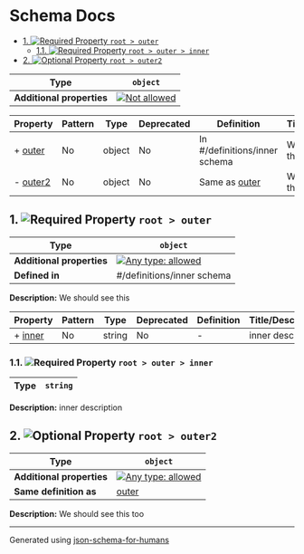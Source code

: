 # Schema Docs

- [1. ![Required](https://img.shields.io/badge/Required-blue) Property `root > outer`](#outer)
  - [1.1. ![Required](https://img.shields.io/badge/Required-blue) Property `root > outer > inner`](#outer_inner)
- [2. ![Optional](https://img.shields.io/badge/Optional-yellow) Property `root > outer2`](#outer2)

| Type                      | `object`                                                                                                 |
| ------------------------- | -------------------------------------------------------------------------------------------------------- |
| **Additional properties** | [![Not allowed](https://img.shields.io/badge/Not%20allowed-red)](# "Additional Properties not allowed.") |

| Property             | Pattern | Type   | Deprecated | Definition                    | Title/Description      |
| -------------------- | ------- | ------ | ---------- | ----------------------------- | ---------------------- |
| + [outer](#outer )   | No      | object | No         | In #/definitions/inner schema | We should see this     |
| - [outer2](#outer2 ) | No      | object | No         | Same as [outer](#outer )      | We should see this too |

## <a name="outer"></a>1. ![Required](https://img.shields.io/badge/Required-blue) Property `root > outer`

| Type                      | `object`                                                                                                                          |
| ------------------------- | --------------------------------------------------------------------------------------------------------------------------------- |
| **Additional properties** | [![Any type: allowed](https://img.shields.io/badge/Any%20type-allowed-green)](# "Additional Properties of any type are allowed.") |
| **Defined in**            | #/definitions/inner schema                                                                                                        |

**Description:** We should see this

| Property                 | Pattern | Type   | Deprecated | Definition | Title/Description |
| ------------------------ | ------- | ------ | ---------- | ---------- | ----------------- |
| + [inner](#outer_inner ) | No      | string | No         | -          | inner description |

### <a name="outer_inner"></a>1.1. ![Required](https://img.shields.io/badge/Required-blue) Property `root > outer > inner`

| Type | `string` |
| ---- | -------- |

**Description:** inner description

## <a name="outer2"></a>2. ![Optional](https://img.shields.io/badge/Optional-yellow) Property `root > outer2`

| Type                      | `object`                                                                                                                          |
| ------------------------- | --------------------------------------------------------------------------------------------------------------------------------- |
| **Additional properties** | [![Any type: allowed](https://img.shields.io/badge/Any%20type-allowed-green)](# "Additional Properties of any type are allowed.") |
| **Same definition as**    | [outer](#outer)                                                                                                                   |

**Description:** We should see this too

----------------------------------------------------------------------------------------------------------------------------
Generated using [json-schema-for-humans](https://github.com/coveooss/json-schema-for-humans)
